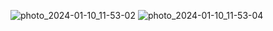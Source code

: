 ![photo_2024-01-10_11-53-02](https://github.com/otabekmuradov/weatherapp_with_bloc/assets/89445846/ab571595-91cc-4a53-9806-f6a838aafbab)
![photo_2024-01-10_11-53-04](https://github.com/otabekmuradov/weatherapp_with_bloc/assets/89445846/0b0436ed-91ba-4cd1-9963-642eca0511b4)
